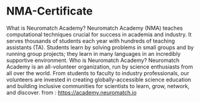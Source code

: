 # NMA-Certificate
What is Neuromatch Academy?
Neuromatch Academy (NMA) teaches computational techniques crucial for success in academia and industry. It serves thousands of students each year with hundreds of teaching assistants (TA). Students learn by solving problems in small groups and by running group projects; they learn in many languages in an incredibly supportive environment.
Who is Neuromatch Academy?
Neuromatch Academy is an all-volunteer organization, run by science enthusiasts from all over the world.  From students to faculty to industry professionals, our volunteers are invested in creating globally-accessible science education and building inclusive communities for scientists to learn, grow, network, and discover. 
from : https://academy.neuromatch.io
